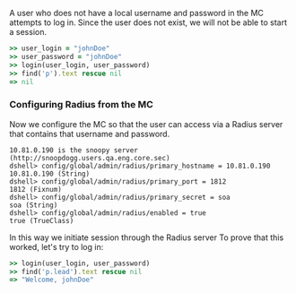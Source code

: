 <!--
Load the Harness engine (Ruby)

>> require_relative './harness.rb'                                              # byexample: +pass +timeout=30
>> Harness::init_test(self)                                                     # byexample: +pass +timeout=30

Reset the users (delete any extra user from a previous test)
dshell> expert on                                                               # byexample: +pass
dshell> reset /config/global/access/users                                       # byexample: +pass

We raised a Radius server
$ sudo docker run --rm --name freeradius -p 1812-1813:1812-1813/udp freeradius & sleep 10   # byexample: +fail-fast +timeout=11
<...>
Ready to process requests

-->

A user who does not have a local username and password in the MC attempts to log in.
Since the user does not exist, we will not be able to start a session.

```ruby
>> user_login = "johnDoe"
>> user_password = "johnDoe"
>> login(user_login, user_password)                                             # byexample: +timeout=10
>> find('p').text rescue nil
=> nil
```


### Configuring Radius from the MC
Now we configure the MC so that the user can access via a Radius server that
contains that username and password.

```shell
10.81.0.190 is the snoopy server (http://snoopdogg.users.qa.eng.core.sec)
dshell> config/global/admin/radius/primary_hostname = 10.81.0.190
10.81.0.190 (String)
dshell> config/global/admin/radius/primary_port = 1812
1812 (Fixnum)
dshell> config/global/admin/radius/primary_secret = soa
soa (String)
dshell> config/global/admin/radius/enabled = true
true (TrueClass)
```

In this way we initiate session through the Radius server
To prove that this worked, let's try to log in:
```ruby
>> login(user_login, user_password)                                             # byexample: +timeout=10
>> find('p.lead').text rescue nil
=> "Welcome, johnDoe"
```

<!--
$ sudo docker stop freeradius                                                   # byexample: -skip +pass
$ sudo docker rm freeradius                                                     # byexample: -skip +pass

dshell> reset config/global/admin/radius/enabled                                # byexample: -skip +pass
dshell> reset config/global/admin/radius/primary_hostname                       # byexample: -skip +pass
dshell> reset config/global/admin/radius/primary_port                           # byexample: -skip +pass
dshell> reset config/global/admin/radius/primary_secret                         # byexample: -skip +pass
dshell> reset /config/global/access/users                                       # byexample: -skip +pass
dshell> expert off                                                              # byexample: -skip +pass
-->
